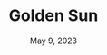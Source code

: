 ---
layout: gba
title: "Golden Sun"
categories:
 - approved
 - gba
 - universal
 - safe
tags:
- golden sun
- farming
date: May 9, 2023
permalink: /games/golden-sun/play/details
publisher: Nintendo
gid: golden-sun
edition: us
redirect_from:
 - /games/golden-sun/eu/play/details
 - /games/golden-sun/us/play/details
---